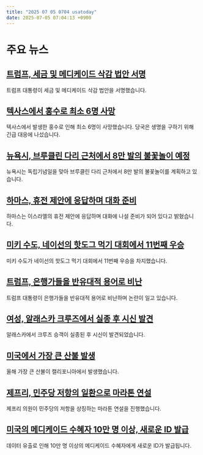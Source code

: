 ```yaml
---
title: "2025 07 05 0704 usatoday"
date: 2025-07-05 07:04:13 +0900
---
```


# 주요 뉴스

## [트럼프, 세금 및 메디케이드 삭감 법안 서명](https://www.usatoday.com/story/news/politics/2025/07/04/donald-trump-signs-megabill-taxes-medicaid-border/84470497007/)
 트럼프 대통령이 세금 및 메디케이드 삭감 법안을 서명했습니다.

## [텍사스에서 홍수로 최소 6명 사망](https://www.usatoday.com/story/news/weather/2025/07/04/guadalupe-river-flooding-deaths-texas-kerrville/84470317007/)
 텍사스에서 발생한 홍수로 인해 최소 6명이 사망했습니다. 당국은 생명을 구하기 위해 긴급 대응에 나섰습니다.

## [뉴욕시, 브루클린 다리 근처에서 8만 발의 불꽃놀이 예정](https://www.usatoday.com/story/entertainment/tv/2025/07/04/july-4-macys-nbc-fireworks-on-tv/84410875007/)
 뉴욕시는 독립기념일을 맞아 브루클린 다리 근처에서 8만 발의 불꽃놀이를 계획하고 있습니다.

## [하마스, 휴전 제안에 응답하며 대화 준비](https://www.usatoday.com/story/news/world/israel-hamas/2025/07/04/israel-hamas-gaza-ceasefire-proposal/84474132007/)
 하마스는 이스라엘의 휴전 제안에 응답하며 대화에 나설 준비가 되어 있다고 밝혔습니다.

## [미키 수도, 네이선의 핫도그 먹기 대회에서 11번째 우승](https://www.usatoday.com/story/sports/2025/07/04/nathans-hot-dog-eating-contest-2025-womens-champion/84470707007/)
 미키 수도가 네이선의 핫도그 먹기 대회에서 11번째 우승을 차지했습니다.

## [트럼프, 은행가들을 반유대적 용어로 비난](https://www.usatoday.com/story/news/politics/2025/07/04/trump-calls-bankers-antisemitic-term-shylocks/84470227007/)
 트럼프 대통령이 은행가들을 반유대적 용어로 비난하며 논란이 일고 있습니다.

## [여성, 알래스카 크루즈에서 실종 후 시신 발견](https://www.usatoday.com/story/travel/cruises/2025/07/04/missing-alaska-cruise-passenger-body-found/84470622007/)
 알래스카에서 크루즈 승객이 실종된 후 시신이 발견되었습니다.

## [미국에서 가장 큰 산불 발생](https://www.usatoday.com/story/news/nation/2025/07/04/madre-fire-california-map-update/84470689007/)
 올해 가장 큰 산불이 캘리포니아에서 발생했습니다.

## [제프리, 민주당 저항의 일환으로 마라톤 연설](https://www.usatoday.com/story/news/politics/2025/07/03/hakeem-jeffries-marathon-speech-democratic-resistance/84458500007/)
 제프리 의원이 민주당의 저항을 상징하는 마라톤 연설을 진행했습니다.

## [미국의 메디케이드 수혜자 10만 명 이상, 새로운 ID 발급](https://www.usatoday.com/story/money/2025/07/01/medicare-data-breach/84439551007/)
 데이터 유출로 인해 10만 명 이상의 메디케이드 수혜자에게 새로운 ID가 발급됩니다.